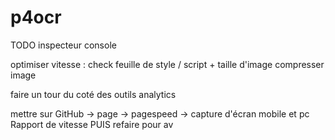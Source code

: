 # p4ocr

TODO
inspecteur console


optimiser vitesse : check feuille de style / script + taille d'image
compresser image

faire un tour du coté des outils analytics

mettre sur GitHub -> page -> pagespeed -> capture d'écran mobile et pc
Rapport de vitesse PUIS refaire pour av